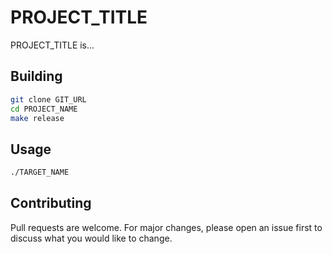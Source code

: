 # PROJECT_TITLE

PROJECT_TITLE is...

## Building
```sh
git clone GIT_URL
cd PROJECT_NAME
make release
```

## Usage
```sh
./TARGET_NAME
```

## Contributing

Pull requests are welcome. For major changes, please open an issue first to
discuss what you would like to change.
